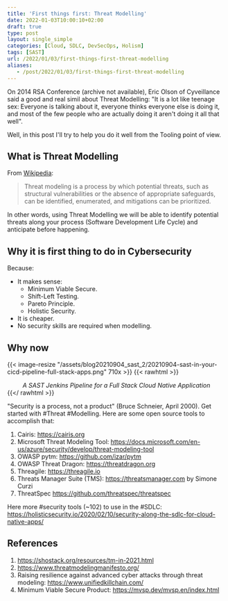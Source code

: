 ```yaml
---
title: 'First things first: Threat Modelling'
date: 2022-01-03T10:00:10+02:00
draft: true
type: post
layout: single_simple
categories: [Cloud, SDLC, DevSecOps, Holism]
tags: [SAST]
url: /2022/01/03/first-things-first-threat-modelling
aliases: 
   - /post/2022/01/03/first-things-first-threat-modelling
---
```


On 2014 RSA Conference (archive not available), Eric Olson of Cyveillance said a good and real simil about Threat Modelling: "It is a lot like teenage sex: Everyone is talking about it, 
everyone thinks everyone else is doing it, and most of the few people who are actually doing it aren't doing it all that well".

Well, in this post I'll try to help you do it well from the Tooling point of view.

## What is Threat Modelling

From [Wikipedia](https://en.wikipedia.org/wiki/Threat_model):
> Threat modeling is a process by which potential threats, such as structural vulnerabilities or the absence of appropriate safeguards, can be identified, enumerated, and mitigations can be prioritized.

In other words, using Threat Modelling we will be able to identify potential threats along your process (Software Development Life Cycle) and anticipate before happening.

## Why it is first thing to do in Cybersecurity

Because:
* It makes sense:
  - Minimum Viable Secure. 
  - Shift-Left Testing. 
  - Pareto Principle.
  - Holistic Security.
* It is cheaper.
* No security skills are required when modelling.

## Why now 



{{< image-resize "/assets/blog20210904_sast_2/20210904-sast-in-your-cicd-pipeline-full-stack-apps.png" 710x >}}
{{< rawhtml >}}
<i><center>A SAST Jenkins Pipeline for a Full Stack Cloud Native Application</center></i>
{{</ rawhtml >}}


"Security is a process, not a product" (Bruce Schneier, April 2000). Get started with #Threat #Modelling. Here are some open source tools to accomplish that:

1) Cairis: https://cairis.org
2) Microsoft Threat Modeling Tool: https://docs.microsoft.com/en-us/azure/security/develop/threat-modeling-tool
3) OWASP pytm: https://github.com/izar/pytm
4) OWASP Threat Dragon: https://threatdragon.org
5) Threagile: https://threagile.io
6) Threats Manager Suite (TMS): https://threatsmanager.com by Simone Curzi
7) ThreatSpec https://github.com/threatspec/threatspec

Here more #security tools (~102) to use in the #SDLC: https://holisticsecurity.io/2020/02/10/security-along-the-sdlc-for-cloud-native-apps/

<!--more--> 

## References

1. https://shostack.org/resources/tm-in-2021.html
2. https://www.threatmodelingmanifesto.org/
3. Raising resilience against advanced cyber attacks through threat modeling: https://www.unifiedkillchain.com/
4. Minimum Viable Secure Product: https://mvsp.dev/mvsp.en/index.html
